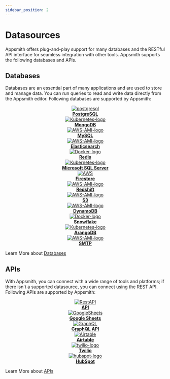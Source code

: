 ```yaml
---
sidebar_position: 2
---
```


# Datasources

Appsmith offers plug-and-play support for many databases and the RESTful API interface for seamless integration with other tools. Appsmith supports the following databases and APIs.



## Databases
Databases are an essential part of many applications and are used to store and manage data. You can run queries to read and write data directly from the Appsmith editor. Following databases are supported by Appsmith:



<div class="containerGrid">
    <div class="columnGrid column-one" align="center">
        <div class="containerCol">
            <a href="reference/datasources/querying-postgres">
            <img class="containerImage" src="/img/postgresql.svg" alt="postgresql"/>
            </a> 
        </div> 
        <b><a href="/reference/datasources/querying-postgres">PostgreSQL</a></b>
    </div>
   <div class="columnGrid column-two" align="center">
        <div class="containerCol">
            <a href="/reference/datasources/querying-mongodb">
            <img class="containerImage" src="/img/mongodb.svg" alt="Kubernetes-logo"/>
            </a>     
        </div> 
         <b><a href="/reference/datasources/querying-mongodb">MongoDB</a></b>
    </div>
   <div class="columnGrid column-three" align="center">
        <div class="containerCol">
            <a href="/reference/datasources/querying-mysql">
            <img class="containerImage" src="/img/mysql.svg" alt="AWS-AMI-logo"/>
            </a>   
        </div> 
            <b><a href="/reference/datasources/querying-mysql">MySQL</a></b>
   </div>
  <div class="columnGrid column-three" align="center">
        <div class="containerCol">
            <a href="/reference/datasources/querying-elasticsearch">
            <img class="containerImage" src="/img/elastic.svg" alt="AWS-AMI-logo"/>
            </a>   
        </div> 
            <b><a href="/reference/datasources/querying-elasticsearch">Elasticsearch</a></b>
   </div>



   
   
</div>

<div class="containerGrid">
    <div class="columnGrid column-one" align="center">
        <div class="containerCol">
            <a href="/reference/datasources/querying-redis">
            <img class="containerImage" src="/img/redis.svg" alt="Docker-logo"/>
            </a> 
        </div> 
        <b><a href="/reference/datasources/querying-redis">Redis</a></b>
    </div>
   <div class="columnGrid column-two" align="center">
        <div class="containerCol">
            <a href="/reference/datasources/querying-mssql">
            <img class="containerImage" src="/img/mssql.svg" alt="Kubernetes-logo"/>
            </a>     
        </div> 
         <b><a href="/reference/datasources/querying-mssql">Microsoft SQL Server</a></b>
    </div>
   <div class="columnGrid column-three" align="center">
        <div class="containerCol">
            <a href="/reference/datasources/querying-firestore">
            <img class="containerImage" src="/img/firestore.svg" alt="AWS"/>
            </a>   
        </div> 
            <b><a href="/reference/datasources/querying-firestore">Firestore</a></b>
   </div>
  <div class="columnGrid column-three" align="center">
        <div class="containerCol">
            <a href="/reference/datasources/querying-redshift">
            <img class="containerImage" src="/img/aws-redshift.svg" alt="AWS-AMI-logo"/>
            </a>   
        </div> 
            <b><a href="/reference/datasources/querying-redshift">Redshift</a></b>
   </div>
  


   
   
</div>

<div class="containerGrid">

 <div class="columnGrid column-three" align="center">
        <div class="containerCol">
            <a href="/reference/datasources/querying-amazon-s3">
            <img class="containerImage" src="/img/aws-s3.svg" alt="AWS-AMI-logo"/>
            </a>   
        </div> 
            <b><a href="/reference/datasources/querying-amazon-s3">S3</a></b>
   </div>
   
 <div class="columnGrid column-three" align="center">
        <div class="containerCol">
            <a href="/reference/datasources/querying-dynamodb">
            <img class="containerImage" src="/img/aws-dynamodb.svg" alt="AWS-AMI-logo"/>
            </a>   
        </div> 
            <b><a href="/reference/datasources/querying-dynamodb">DynamoDB</a></b>
   </div>

 <div class="columnGrid column-one" align="center">
        <div class="containerCol">
            <a href="/reference/datasources/querying-snowflake-db">
            <img class="containerImage" src="/img/snowflake.svg" alt="Docker-logo"/>
            </a> 
        </div> 
        <b><a href="/reference/datasources/querying-snowflake-db">Snowflake</a></b>
    </div>
   <div class="columnGrid column-two" align="center">
        <div class="containerCol">
            <a href="/reference/datasources/querying-arango-db">
            <img class="containerImage" src="/img/arangodb_.png" alt="Kubernetes-logo"/>
            </a>     
        </div> 
         <b><a href="/reference/datasources/querying-arango-db">ArangoDB</a></b>
    </div>
 

</div>

<div class="containerGrid">

   <div class="columnGrid column-three" align="center">
        <div class="containerCol">
            <a href="/core-concepts/connecting-to-data-sources/authentication/connect-to-apis">
            <img class="containerImage" src="/img/smtp-icon_1.png" alt="AWS-AMI-logo"/>
            </a>   
        </div> 
            <b><a href="/core-concepts/connecting-to-data-sources/authentication/connect-to-apis">SMTP</a></b>
</div>
</div>

Learn More about [Databases](/core-concepts/connecting-to-data-sources/connecting-to-databases)

## APIs
With Appsmith, you can connect with a wide range of tools and platforms; if there isn't a supported datasource, you can connect using the REST API. Following APIs are supported by Appsmith:



<div class="containerGrid">
    <div class="columnGrid column-one" align="center">
        <div class="containerCol">
            <a href="/core-concepts/connecting-to-data-sources/authentication/connect-to-apis">
            <img class="containerImage" src="/img/api-logo_.png" alt="RestAPI"/>
            </a> 
        </div> 
        <b><a href="/core-concepts/connecting-to-data-sources/authentication/connect-to-apis">API</a></b>
    </div>
  
 <div class="columnGrid column-three" align="center">
        <div class="containerCol">
            <a href="/core-concepts/connecting-to-data-sources/authentication/connect-to-apis">
            <img class="containerImage" src="/img/gsheets_.png" alt="GoogleSheets"/>
            </a>   
        </div> 
            <b><a href="/core-concepts/connecting-to-data-sources/authentication/connect-to-apis">Google Sheets</a></b>
   </div>
   

   <div class="columnGrid column-three" align="center">
        <div class="containerCol">
            <a href="/reference/datasources/graphql">
            <img class="containerImage" src="/img/graphqllogo.png" alt="GraphQL"/>
            </a>   
        </div> 
            <b><a href="/reference/datasources/graphql">GraphQL API</a></b>
   </div>


</div>

<div class="containerGrid">
    <div class="columnGrid column-one" align="center">
        <div class="containerCol">
            <a href="/reference/datasources/airtable">
            <img class="containerImage" src="/img/Airtable-logo.png" alt="Airtable"/>
            </a> 
        </div> 
        <b><a href="/reference/datasources/airtable">Airtable</a></b>
    </div>
   <div class="columnGrid column-two" align="center">
        <div class="containerCol">
            <a href="/core-concepts/connecting-to-data-sources/authentication/connect-to-apis">
            <img class="containerImage" src="/img/twilio_.png" alt="twilio-logo"/>
            </a>     
        </div> 
         <b><a href="/core-concepts/connecting-to-data-sources/authentication/connect-to-apis">Twilio</a></b>
    </div>
   <div class="columnGrid column-three" align="center">
        <div class="containerCol">
            <a href="/core-concepts/connecting-to-data-sources/authentication/connect-to-apis">
            <img class="containerImage" src="/img/hubspot_.png" alt="hubspot-logo"/>
            </a>   
        </div> 
            <b><a href="/reference/datasources/querying-mongodb/">HubSpot</a></b>
   </div>


</div>





   
   
Learn More about [APIs](/core-concepts/connecting-to-data-sources/authentication/)



